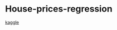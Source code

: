 # House-prices-regression
[kaggle](https://www.kaggle.com/code/maximravichev/house-prices-advanced-regression-notebook)
